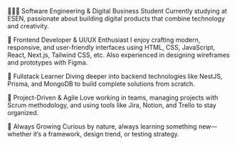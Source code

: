 👩🏻‍💻 Software Engineering & Digital Business Student
Currently studying at ESEN, passionate about building digital products that combine technology and creativity.

🎨 Frontend Developer & UI/UX Enthusiast
I enjoy crafting modern, responsive, and user-friendly interfaces using HTML, CSS, JavaScript, React, Next.js, Tailwind CSS, etc.
Also experienced in designing wireframes and prototypes with Figma.

🧠 Fullstack Learner
Diving deeper into backend technologies like NestJS, Prisma, and MongoDB to build complete solutions from scratch.

🚀 Project-Driven & Agile
Love working in teams, managing projects with Scrum methodology, and using tools like Jira, Notion, and Trello to stay organized.

🌱 Always Growing
Curious by nature, always learning something new—whether it’s a framework, design trend, or testing strategy.

